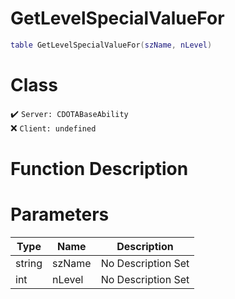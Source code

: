# GetLevelSpecialValueFor
```lua
table GetLevelSpecialValueFor(szName, nLevel)
```
# Class
✔️ `Server: CDOTABaseAbility`  
❌ `Client: undefined`  

# Function Description

# Parameters
Type|Name|Description
--|--|--
string|szName|No Description Set
int|nLevel|No Description Set
